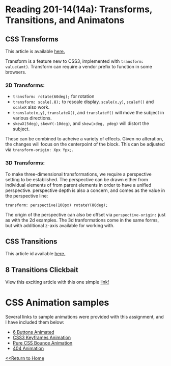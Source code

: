 # Reading 201-14(14a): Transforms, Transitions, and Animatons

## CSS Transforms
This article is available [here.](https://learn.shayhowe.com/advanced-html-css/css-transforms/)

Transform is a feature new to CSS3, implemented with `transform: value(amt)`. Transform can require a vendor prefix to function in some browsers. 

### 2D Transforms:

- `transform: rotate(60deg);` for rotation
- `transform: scale(.8);` to rescale display. `scale(x,y)`, `scaleY()` and `scaleX` also work. 
- `translate(x,y)`, `translateX()`, and `translateY()` will move the subject in various directions. 
- `skewX(5deg)`, `skewY(-10deg)`, and `skew(xdeg, ydeg)` will distort the subject. 

These can be combined to acheive a variety of effects. Given no alteration, the changes will focus on the centerpoint of the block. This can be adjusted via `transform-origin: Xpx Ypx;`.

### 3D Transforms:

To make three-dimensional transformations, we require a perspective setting to be established. The perspective can be drawn either from individual elements of from parent elements in order to have a unified perspective. perspective depth is also a concern, and comes as the value in the perspective line: 

`transform: perspective(100px) rotateY(80deg);`

The origin of the perspective can also be offset via `perspective-origin:` just as with the 2d examples. The 3d tranformations come in the same forms, but with additional z-axis available for working with. 

## CSS Transitions
This article id available [here.](https://learn.shayhowe.com/advanced-html-css/transitions-animations/)



## 8 Transitions Clickbait
View this exciting article with this one simple [link!](https://www.webdesignerdepot.com/2014/05/8-simple-css3-transitions-that-will-wow-your-users/)



# CSS Animation samples

Several links to sample animations were provided with this assignment, and I have included them below: 

- [6 Buttons Animated](https://codepen.io/retyui/pen/ByoaXV)
- [CSS3 Keyframes Animation](https://codepen.io/akshaychauhan/pen/oAfae)
- [Pure CSS Bounce Animation](http://codepen.io/dp_lewis/pen/gCfBv)
- [404 Animation](https://codepen.io/kieranfivestars/pen/MYdQxX)


[<<Return to Home](../README.md)